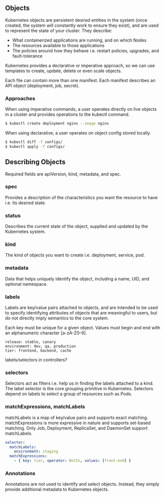 ## Objects

Kubernetes objects are persistent desired entities in the system (once created, the system will constantly work to ensure they exist), and are used to represent the state of your cluster. They describe:

- What containerized applications are running, and on which Nodes
- The resources available to those applications
- The policies around how they behave i.e. restart policies, upgrades, and fault-tolerance

Kubernetes provides a declarative or imperative approach, so we can use templates to create, update, delete or even scale objects.

Each file can contain more than one manifest. Each manifest describes an API object (deployment, job, secret).

### Approaches

When using imperative commands, a user operates directly on live objects in a cluster and provides operations to the kubectl command.

```bash
$ kubectl create deployment nginx --image nginx
```

When using declarative, a user operates on object config stored locally.

```bash
$ kubectl diff -f configs/
$ kubectl apply -f configs/
```

## Describing Objects

Required fields are apiVersion, kind, metadata, and spec.

### spec

Provides a description of the characteristics you want the resource to have i.e. its desired state.

### status

Describes the current state of the object, supplied and updated by the Kubernetes system.

### kind

The kind of objects you want to create i.e. deployment, service, pod.

### metadata

Data that helps uniquely identify the object, including a name, UID, and optional namespace.

### labels

Labels are key/value pairs attached to objects, and are intended to be used to specify identifying attributes of objects that are meaningful to users, but do not directly imply semantics to the core system.

Each key must be unique for a given object. Values must begin and end with an alphanumeric character [a-zA-Z0-9].

```
release: stable, canary
environment: dev, qa, production
tier: frontend, backend, cache
```

labels/selectors in controllers?

### selectors

Selectors act as filters i.e. help us in finding the labels attached to a kind. The label selector is the core grouping primitive in Kubernetes. Selectors depend on labels to select a group of resources such as Pods.

### matchExpressions, matchLabels

matchLabels is a map of key/value pairs and supports exact matching. matchExpressions is more expressive in nature and supports set-based matching. Only Job, Deployment, ReplicaSet, and DaemonSet support matchLabels.

```yaml
selector:
  matchLabels:
    environment: staging
  matchExpressions:
    - { key: tier, operator: NotIn, values: [front-end] }
```

### Annotations

Annotations are not used to identify and select objects. Instead, they simply provide additional metadata to Kubernetes objects.
